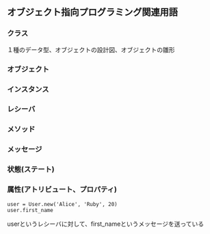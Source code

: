 ## オブジェクト指向プログラミング関連用語

### クラス
１種のデータ型、オブジェクトの設計図、オブジェクトの雛形

### オブジェクト

### インスタンス

### レシーバ

### メソッド

### メッセージ

### 状態(ステート)

### 属性(アトリビュート、プロパティ)

```
user = User.new('Alice', 'Ruby', 20)
user.first_name
```

userというレシーバに対して、first_nameというメッセージを送っている
